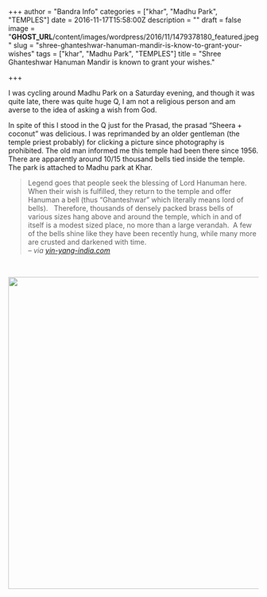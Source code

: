+++
author = "Bandra Info"
categories = ["khar", "Madhu Park", "TEMPLES"]
date = 2016-11-17T15:58:00Z
description = ""
draft = false
image = "__GHOST_URL__/content/images/wordpress/2016/11/1479378180_featured.jpeg"
slug = "shree-ghanteshwar-hanuman-mandir-is-know-to-grant-your-wishes"
tags = ["khar", "Madhu Park", "TEMPLES"]
title = "Shree Ghanteshwar Hanuman Mandir is known to grant your wishes."

+++


<p>I was cycling around Madhu Park on a Saturday evening, and though it was quite late, there was quite huge Q, I am not a religious person and am averse to the idea of asking a wish from God.</p>
<p>In spite of this I stood in the Q just for the Prasad, the prasad “Sheera + coconut” was delicious. I was reprimanded by an older gentleman (the temple priest probably) for clicking a picture since photography is prohibited. The old man informed me this temple had been there since 1956. There are apparently around 10/15 thousand bells tied inside the temple. The park is attached to Madhu park at Khar.</p>
<blockquote><p>Legend goes that people seek the blessing of Lord Hanuman here.&nbsp; When their wish is fulfilled, they return to the temple and offer Hanuman a bell (thus “Ghanteshwar” which literally means lord of bells).&nbsp;&nbsp; Therefore, thousands of densely packed brass bells of various sizes hang above and around the temple, which in and of itself is a modest sized place, no more than a large verandah.&nbsp; A few of the bells shine like they have been recently hung, while many more are crusted and darkened with time.<br /><cite> &#8211; via <a href="httpss://yin-yang-india.com/tag/temple-in-khar/">yin-yang-india.com</a></cite></p></blockquote>
<p>&nbsp;</p>
<p><a href="https://i0.wp.com/bandra.info/wp-content/uploads/2016/11/IMG_4104_full.jpg?ssl=1"><img loading="lazy" src="https://i0.wp.com/bandra.info/wp-content/uploads/2016/11/IMG_4104.jpg?resize=850%2C628&#038;ssl=1" align="middle" width="850" height="628" class="aligncenter" data-recalc-dims="1"></a></p>
<div class="video-container" style="clear: both; text-align: center;"><iframe width="850" height="638" src="httpss://www.youtube.com/embed/1AwpHGnyZ3M?feature=oembed" frameborder="0" allowfullscreen></iframe></div>
<div class="video-container" style="clear: both; text-align: center;"><iframe width="850" height="638" src="httpss://www.youtube.com/embed/QZzqY8x7qkY?feature=oembed" frameborder="0" allowfullscreen></iframe></div>




